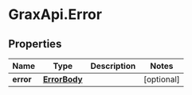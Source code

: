 # GraxApi.Error

## Properties
Name | Type | Description | Notes
------------ | ------------- | ------------- | -------------
**error** | [**ErrorBody**](ErrorBody.md) |  | [optional] 
